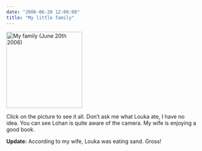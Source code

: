 ```yaml
---
date: "2006-06-20 12:00:00"
title: "My little family"
---
```




<a href="https://lemire.me/wpattachments/smallfamily.jpg"><img decoding="async" src="https://lemire.me/wpattachments/smallfamily.jpg" alt="My family (June 20th 2006)" width="200" /></a>

Click on the picture to see it all. Don&rsquo;t ask me what Louka ate, I have no idea. You can see Lohan is quite aware of the camera. My wife is enjoying a good book.

__Update:__ According to my wife, Louka was eating sand. Gross!

